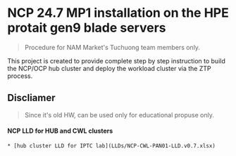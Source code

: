 # NCP 24.7 MP1 installation on the HPE protait gen9 blade servers

> Procedure for NAM Market's Tuchuong team members only. 

This project is created to provide complete step by step instruction to build the NCP/OCP hub cluster and deploy the workload cluster via the ZTP process. 

## Discliamer 

> Since it's old HW, can be used only for educational propuse only. 

#### NCP LLD for HUB and CWL clusters

    * [hub cluster LLD for IPTC lab](LLDs/NCP-CWL-PAN01-LLD.v0.7.xlsx)
